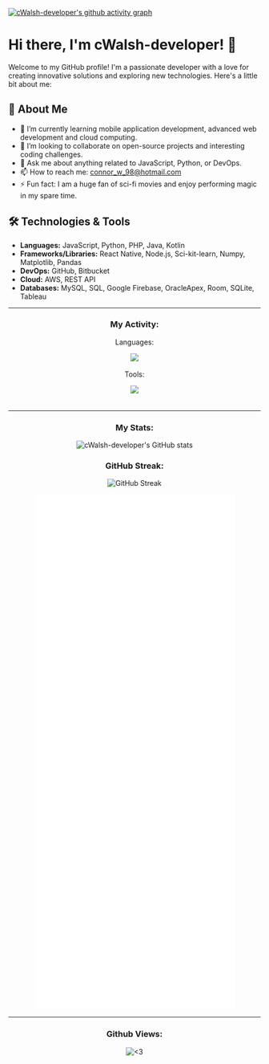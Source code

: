 [![cWalsh-developer's github activity graph](https://github-readme-activity-graph.vercel.app/graph?username=cWalsh-developer&hide_border=true&theme=high-contrast)](https://github.com/cWalsh-developer/github-readme-activity-graph)


# Hi there, I'm cWalsh-developer! 👋

Welcome to my GitHub profile! I'm a passionate developer with a love for creating innovative solutions and exploring new technologies. Here's a little bit about me:

## 🚀 About Me
- 🌱 I’m currently learning mobile application development, advanced web development and cloud computing.
- 👯 I’m looking to collaborate on open-source projects and interesting coding challenges.
- 💬 Ask me about anything related to JavaScript, Python, or DevOps.
- 📫 How to reach me: [connor_w_98@hotmail.com](mailto:connor_w_98@hotmail.com)
- ⚡ Fun fact: I am a huge fan of sci-fi movies and enjoy performing magic in my spare time.

## 🛠️ Technologies & Tools
- **Languages:** JavaScript, Python, PHP, Java, Kotlin
- **Frameworks/Libraries:** React Native, Node.js, Sci-kit-learn, Numpy, Matplotlib, Pandas
- **DevOps:** GitHub, Bitbucket
- **Cloud:** AWS, REST API
- **Databases:** MySQL, SQL, Google Firebase, OracleApex, Room, SQLite, Tableau

---
 
<div align="center">
  <h3 align="center">My Activity:</h3>
  <div align="center">
    <div>
      <p>Languages:</p>
      <img src='https://skillicons.dev/icons?i=bash,bootstrap,css,html,regex,react,java,js,py,jquery,kotlin,aws,php,mysql,sqlite,&perline=4' />
    </div>
    <div>
      <p>Tools:</p>
      <img src='https://skillicons.dev/icons?i=androidstudio,atom,gradle,vscode,npm,git,stackoverflow,firebase,discord,bitbucket,codepen,figma,github,linkedin,ps,githubactions,gitlab&perline=4' />
    </div>
  <br/> 
    
  </div>
</div>

---

<p align="center">
  <h3 align="center">My Stats:</h3>
  <div align="center">
    
![cWalsh-developer's GitHub stats](https://github-readme-stats.vercel.app/api?username=cWalsh-developer&show_icons=true&theme=radical)
</div>

<p align="center">
  <h3 align="center">GitHub Streak:</h3>
  <div align="center">

![GitHub Streak](https://github-readme-streak-stats.herokuapp.com/?user=cWalsh-developer&theme=radical)
</div>

  <div align="center">
      <img src="./github-metrics.svg" title="<3">
  </div>
</p>

---

<p align="center">
  <h3 align="center">Github Views:</h3>
  <div align="center">
    <img src="https://komarev.com/ghpvc/?username=cWalsh-developer&style=flat-square" title="<3">
  </div>
</p>
